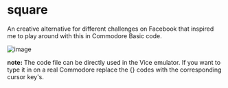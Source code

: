 # square
An creative alternative for different challenges on Facebook that inspired me to play around with this in Commodore Basic code.

![image](https://github.com/user-attachments/assets/88b5a098-0270-451a-9171-bca4c62a688a)

**note:** The code file can be directly used in the Vice emulator. If you want to type it in on a real Commodore replace the {} codes with the corresponding cursor key's. 
